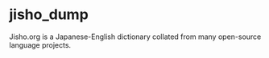 # jisho_dump

Jisho.org is a Japanese-English dictionary collated from many open-source language projects.
